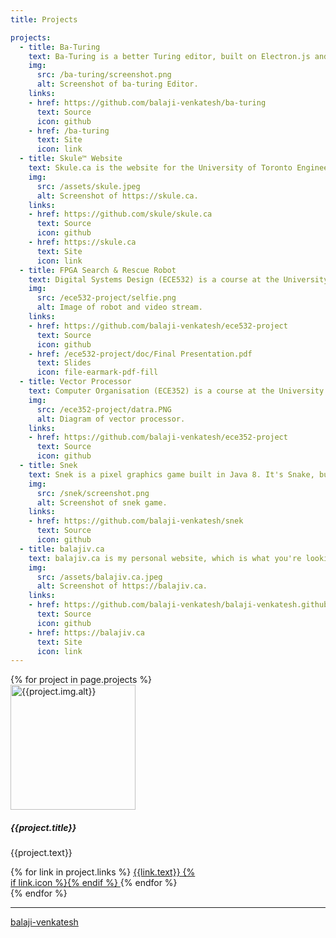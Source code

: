 ```yaml
---
title: Projects

projects:
  - title: Ba-Turing
    text: Ba-Turing is a better Turing editor, built on Electron.js and node.js.
    img:
      src: /ba-turing/screenshot.png
      alt: Screenshot of ba-turing Editor.
    links:
    - href: https://github.com/balaji-venkatesh/ba-turing
      text: Source
      icon: github
    - href: /ba-turing
      text: Site
      icon: link
  - title: Skule™ Website
    text: Skule.ca is the website for the University of Toronto Engineering Society and the engineering student body, Skule™.
    img:
      src: /assets/skule.jpeg
      alt: Screenshot of https://skule.ca.
    links:
    - href: https://github.com/skule/skule.ca
      text: Source
      icon: github
    - href: https://skule.ca
      text: Site
      icon: link
  - title: FPGA Search & Rescue Robot
    text: Digital Systems Design (ECE532) is a course at the University of Toronto where teams of four students build complex FPGA-based systems. Our project was an autonomous search and rescue robot with audio localisation.
    img:
      src: /ece532-project/selfie.png
      alt: Image of robot and video stream.
    links:
    - href: https://github.com/balaji-venkatesh/ece532-project
      text: Source
      icon: github
    - href: /ece532-project/doc/Final Presentation.pdf
      text: Slides
      icon: file-earmark-pdf-fill
  - title: Vector Processor
    text: Computer Organisation (ECE352) is a course at the University of Toronto. Our final project was a single instruction multiple data (SIMD/vector) extension for a multicycle processor.
    img:
      src: /ece352-project/datra.PNG
      alt: Diagram of vector processor.
    links:
    - href: https://github.com/balaji-venkatesh/ece352-project
      text: Source
      icon: github
  - title: Snek
    text: Snek is a pixel graphics game built in Java 8. It's Snake, but with 2 Snakes! It includes an underlying from-scratch game engine with sprites, fonts, timers, and customizable keyboard controls.
    img:
      src: /snek/screenshot.png
      alt: Screenshot of snek game.
    links:
    - href: https://github.com/balaji-venkatesh/snek
      text: Source
      icon: github
  - title: balajiv.ca
    text: balajiv.ca is my personal website, which is what you're looking at right now! It's hosted on Github Pages, and uses the Jekyll static site generator to compile a static website from the source HTML, Markdown, and Liquid. I wrote a custom, responsive theme using the Bootstrap frontend toolkit.
    img: 
      src: /assets/balajiv.ca.jpeg
      alt: Screenshot of https://balajiv.ca.
    links:
    - href: https://github.com/balaji-venkatesh/balaji-venkatesh.github.io
      text: Source
      icon: github
    - href: https://balajiv.ca
      text: Site
      icon: link
---
```


<div class=" row row-cols-1 row-cols-sm-1 row-cols-md-2 row-cols-lg-3 row-cols-xxl-4 g-3 justify-content-center">
  {% for project in page.projects %}
  <div class="col" style="max-width:300px !important">
    <div class="card h-100">
      <img src="{{project.img.src}}" height="200px" class="placeholder card-img-top" alt="{{project.img.alt}}">
      <div class="card-body">
        <h5 class="card-title">{{project.title}}</h5>
        <p class="card-text">{{project.text}}</p>
      </div>
      <div class="card-footer">
        {% for link in project.links %}
        <a href="{{link.href}}" class="btn btn-primary">
          {{link.text}}
          {% if link.icon %}<i class="bi bi-{{link.icon}}"></i>{% endif %}
        </a>
        {% endfor %}
      </div>
    </div>
  </div>
  {% endfor %}
</div>

<hr>
<a href="https://github.com/balaji-venkatesh/" class="mb-1 btn btn-lg btn-primary"><i class="bi bi-github"></i> balaji-venkatesh </a>
